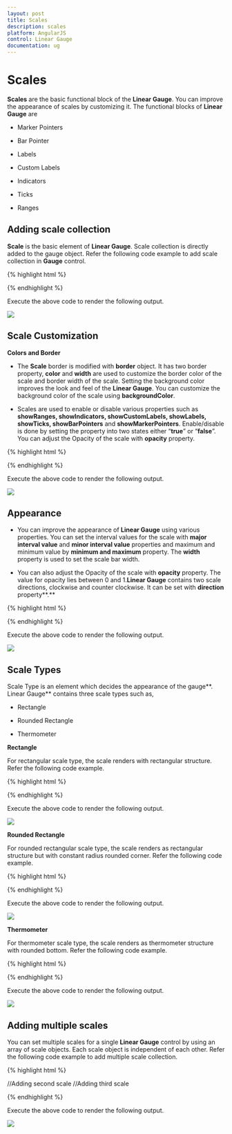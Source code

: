 ```yaml
---
layout: post
title: Scales
description: scales
platform: AngularJS
control: Linear Gauge
documentation: ug
---
```


# Scales

**Scales** are the basic functional block of the **Linear Gauge**. You can improve the appearance of scales by customizing it. The functional blocks of **Linear Gauge** are 

* Marker Pointers

* Bar Pointer

* Labels

* Custom Labels

* Indicators

* Ticks

* Ranges



## Adding scale collection

**Scale** is the basic element of **Linear Gauge**. Scale collection is directly added to the gauge object. Refer the following code example to add scale collection in **Gauge** control. 


{% highlight html %}

<html xmlns="http://www.w3.org/1999/xhtml" lang="en" ng-app="LinearGaugeApp">
    <head>
        <title>Essential Studio for AngularJS: LinearGauge</title>
        <!--CSS and Script file References -->
    </head>
    <body ng-controller="LinearGaugeCtrl">
        <div id="linearframe">
                 <ej-lineargauge e-enableanimation="false" 
                 e-frame-backgroundImageUrl="../images/gauge/Gauge_linear_light.png" >
                 <e-scales>
                 <e-scale  e-width="8" e-position-x="20" e-position-y="50" e-backgroundColor="grey"
                 e-border-color="transparent" e-border-width="1" e-showBarPointers="true" 
                 e-showmarkerpointers="true" >
                 <e-labels>
                 <e-label  e-distancefromscale-x="50" e-distancefromscale-y="0"></e-label>
                 </e-labels>
                 <e-markerpointers>
                 <e-markerpointer  e-type="pentagon" e-placement="near" e-width="20" e-length="10" 
                 e-backgroundColor="#FE8282" e-distancefromscale="20">
                 </e-markerpointer>
                 </e-markerpointers>
                 <e-ticks>
                 <e-tick e-type="majorinterval" e-width="2" e-color="#8c8c8c" e-distancefromscale-x="30" 
                 e-distancefromscale-y="0"></e-tick>
                 <e-tick e-type="minorinterval" e-width="1" e-height="6" e-color="#8c8c8c" 
                 e-distancefromscale-x="30" e-distancefromscale-y="0"></e-tick>
                 </e-ticks>
                 </e-scale>
                 </e-scales>
                 </ej-lineargauge>
        </div>
        <script>
        angular.module('LinearGaugeApp', ['ejangular'])
        .controller('LinearGaugeCtrl', function ($scope) {
         });
    </script>
    </body>
</html>


{% endhighlight %}



Execute the above code to render the following output.

![](Scales_images/Scales_img1.png)



## Scale Customization

**Colors and Border**

* The **Scale** border is modified with **border** object. It has two border property, **color** and **width**  are used to customize the border color of the scale and border width of the scale. Setting the background color improves the look and feel of the **Linear Gauge**. You can customize the background color of the scale using **backgroundColor**. 

* Scales are used to enable or disable various properties such as **showRanges, showIndicators, showCustomLabels, showLabels, showTicks, showBarPointers** and **showMarkerPointers**. Enable/disable is done by setting the property into two states either “**true**” or “**false**”. You can adjust the Opacity of the scale with **opacity** property.


{% highlight html %}

<html xmlns="http://www.w3.org/1999/xhtml" lang="en" ng-app="LinearGaugeApp">
    <head>
        <title>Essential Studio for AngularJS: LinearGauge</title>
        <!--CSS and Script file References -->
    </head>
    <body ng-controller="LinearGaugeCtrl">
        <div id="linearframe">
                 <ej-lineargauge e-enableanimation="false" 
                 e-frame-backgroundImageUrl="../images/gauge/Gauge_linear_light.png" >
                 <e-scales>
                 <e-scale  e-width="8" e-position-x="20" e-position-y="50" e-backgroundColor="#FE8282" 
                 e-opacity="0.5" e-shadowoffset="10" e-type="roundedrectangle" e-border-color="red" 
                 e-border-width="1" e-showBarPointers="false" e-showmarkerpointers="true" >
                 <e-labels>
                 <e-label  e-distancefromscale-x="50" e-distancefromscale-y="0"></e-label>
                 </e-labels>
                 <e-markerpointers>
                 <e-markerpointer  e-type="pentagon" e-placement="near" e-width="20" e-length="10" 
                 e-backgroundColor="#C9E1E5" e-distancefromscale="20">
                 </e-markerpointer>
                 </e-markerpointers>
                 <e-ticks>
                 <e-tick e-type="majorinterval" e-width="2" e-color="#8c8c8c" e-distancefromscale-x="30" 
                 e-distancefromscale-y="0"></e-tick>
                 <e-tick e-type="minorinterval" e-width="1" e-height="6" e-color="#8c8c8c" 
                 e-distancefromscale-x="30" e-distancefromscale-y="0"></e-tick>
                 </e-ticks>
                 </e-scale>
                 </e-scales>
                 </ej-lineargauge>
        </div>
        <script>
        angular.module('LinearGaugeApp', ['ejangular'])
        .controller('LinearGaugeCtrl', function ($scope) {
         });
    </script>
    </body>
</html>

{% endhighlight %}



Execute the above code to render the following output.

![](Scales_images/Scales_img2.png)



## Appearance 

* You can improve the appearance of **Linear Gauge** using various properties. You can set the interval values for the scale with **major interval value** and **minor interval value** properties and maximum and minimum value by **minimum and maximum** property. The **width** property is used to set the scale bar width. 

* You can also adjust the Opacity of the scale with **opacity** property. The value for opacity lies between 0 and 1.**Linear Gauge** contains two scale directions, clockwise and counter clockwise. It can be set with **direction** property**.**


{% highlight html %}

<html xmlns="http://www.w3.org/1999/xhtml" lang="en" ng-app="LinearGaugeApp">
    <head>
        <title>Essential Studio for AngularJS: LinearGauge</title>
        <!--CSS and Script file References -->
    </head>
    <body ng-controller="LinearGaugeCtrl">
        <div id="linearframe">
                 <ej-lineargauge e-enableanimation="false" 
                 e-frame-backgroundImageUrl="../images/gauge/Gauge_linear_light.png" >
                 <e-scales>
                 <e-scale  e-width="18"  e-minimum="10" e-maximum="210" e-minorIntervalValue="25" 
                 e-majorIntervalValue="50" e-direction="counterclockwise" e-position-x="20" 
                 e-position-y="50" e-backgroundColor="gray" e-border-color="gray" e-border-width="1" 
                 e-showBarPointers="false" e-showmarkerpointers="true" >
                 <e-labels>
                 <e-label  e-distancefromscale-x="50" e-distancefromscale-y="0"></e-label>
                 </e-labels>
                 <e-markerpointers>
                 <e-markerpointer  e-type="pentagon" e-placement="near" e-width="20" e-length="10" 
                 e-backgroundColor="#FE8282" e-distancefromscale="20">
                 </e-markerpointer>
                 </e-markerpointers>
                 <e-ticks>
                 <e-tick e-type="majorinterval" e-width="2" e-color="#8c8c8c" e-distancefromscale-x="30" 
                 e-distancefromscale-y="0"></e-tick>
                 <e-tick e-type="minorinterval" e-width="1" e-height="6" e-color="#8c8c8c" 
                 e-distancefromscale-x="30" e-distancefromscale-y="0"></e-tick>
                 </e-ticks>
                 </e-scale>
                 </e-scales>
                 </ej-lineargauge>
        </div>
        <script>
        angular.module('LinearGaugeApp', ['ejangular'])
       .controller('LinearGaugeCtrl', function ($scope) {
         });
    </script>
    </body>
</html>



{% endhighlight %}



Execute the above code to render the following output.

![](Scales_images/Scales_img3.png)



## Scale Types

Scale Type is an element which decides the appearance of the gauge**. Linear Gauge** contains three scale types such as,

* Rectangle

* Rounded Rectangle

* Thermometer

**Rectangle**

For rectangular scale type, the scale renders with rectangular structure. Refer the following code example.

{% highlight html %}

<html xmlns="http://www.w3.org/1999/xhtml" lang="en" ng-app="LinearGaugeApp">
    <head>
        <title>Essential Studio for AngularJS: LinearGauge</title>
        <!--CSS and Script file References -->
    </head>
    <body ng-controller="LinearGaugeCtrl">
        <div id="linearframe">
                 <ej-lineargauge e-enableanimation="false" 
                 e-frame-backgroundImageUrl="../images/gauge/Gauge_linear_light.png" >
                 <e-scales>
                 <e-scale  e-width="18" e-length="300" e-position-x="54" e-position-y="50" 
                 e-type="rectangle" e-backgroundColor="#C0B08E" e-border-color="#C0B08E" 
                 e-border-width="1" e-showBarPointers="false" e-showmarkerpointers="false">
                 <e-ticks>
                 <e-tick e-type="majorinterval" e-width="2" e-color="#206BA4" e-placement="far" 
                 e-distancefromscale-x="-27" e-distancefromscale-y="0"></e-tick>
                 <e-tick e-type="minorinterval" e-width="1" e-height="6" e-color="#206BA4" 
                 e-placement="far" e-distancefromscale-x="-27" e-distancefromscale-y="0">
                 </e-tick>
                 </e-ticks>
                 </e-scale>
                 </e-scales>
                 </ej-lineargauge>
        </div>
        <script>
        angular.module('LinearGaugeApp', ['ejangular'])
        .controller('LinearGaugeCtrl', function ($scope) {
         });
    </script>
    </body>
</html>


{% endhighlight %}



Execute the above code to render the following output.

![](Scales_images/Scales_img4.png)



**Rounded Rectangle**

For rounded rectangular scale type, the scale renders as rectangular structure but with constant radius rounded corner. Refer the following code example.


{% highlight html %}


<html xmlns="http://www.w3.org/1999/xhtml" lang="en" ng-app="LinearGaugeApp">
    <head>
        <title>Essential Studio for AngularJS: LinearGauge</title>
        <!--CSS and Script file References -->
    </head>
    <body ng-controller="LinearGaugeCtrl">
        <div id="linearframe">
                 <ej-lineargauge e-enableanimation="false" 
                 e-frame-backgroundImageUrl="../images/gauge/Gauge_linear_light.png" >
                 <e-scales>
                 <e-scale  e-width="8"   e-direction="clockwise" e-type="roundedrectangle"
                 e-position-x="60" e-position-y="50" e-backgroundColor="#206BA4" e-border-color="#206BA4" 
                 e-border-width="1">
                 <e-ticks>
                 <e-tick e-type="majorinterval" e-width="2" e-color="#206BA4" e-distancefromscale-x="-27" 
                 e-distancefromscale-y="0" e-placement="far"></e-tick>
                 <e-tick e-type="minorinterval" e-width="1" e-height="6" e-color="#206BA4" 
                 e-distancefromscale-x="-27" e-distancefromscale-y="0" e-placement="far"></e-tick>
                 </e-ticks>
                 </e-scale>
                 </e-scales>
                 </ej-lineargauge>
        </div>
        <script>
        angular.module('LinearGaugeApp', ['ejangular'])
        .controller('LinearGaugeCtrl', function ($scope) {
         });
    </script>
    </body>
</html>

{% endhighlight %}

Execute the above code to render the following output.



![](Scales_images/Scales_img5.png)

**Thermometer**

For thermometer scale type, the scale renders as thermometer structure with rounded bottom. Refer the following code example.


{% highlight html %}

<html xmlns="http://www.w3.org/1999/xhtml" lang="en" ng-app="LinearGaugeApp">
    <head>
        <title>Essential Studio for AngularJS: LinearGauge</title>
        <!--CSS and Script file References -->
    </head>
    <body ng-controller="LinearGaugeCtrl">
        <div id="linearframe">
                 <ej-lineargauge e-enableanimation="false" 
                 e-frame-backgroundImageUrl="../images/gauge/Gauge_linear_light.png" >
                 <e-scales>
                 <e-scale  e-width="18"  e-length="300" e-type="thermometer"
                 e-position-x="54" e-position-y="50" e-backgroundColor="#C0B08E" 
                 e-border-color="#C0B08E" e-border-width="1" e-showmarkerpointers="false"
                 e-showBarPointers="false">
                 <e-ticks>
                 <e-tick e-type="majorinterval" e-width="2" e-color="#206BA4" e-distancefromscale-x="-27" 
                 e-distancefromscale-y="0" e-placement="far"></e-tick>
                 <e-tick e-type="minorinterval" e-width="1" e-height="6" e-color="#206BA4" 
                 e-distancefromscale-x="-27" e-distancefromscale-y="0" e-placement="far"></e-tick>
                 </e-ticks>
                 </e-scale>
                 </e-scales>
                 </ej-lineargauge>
        </div>
        <script>
        angular.module('LinearGaugeApp', ['ejangular'])
        .controller('LinearGaugeCtrl', function ($scope) {
         });
    </script>
    </body>
</html>


{% endhighlight %}



Execute the above code to render the following output.

![](Scales_images/Scales_img6.png)

## Adding multiple scales

You can set multiple scales for a single **Linear Gauge** control by using an array of scale objects. Each scale object is independent of each other. Refer the following code example to add multiple scale collection.


{% highlight html %}

<html xmlns="http://www.w3.org/1999/xhtml" lang="en" ng-app="LinearGaugeApp">
    <head>
        <title>Essential Studio for AngularJS: LinearGauge</title>
        <!--CSS and Script file References -->
    </head>
    <body ng-controller="LinearGaugeCtrl">
        <div id="linearframe">
                 <ej-lineargauge e-enableanimation="false" 
                 e-frame-backgroundImageUrl="../images/gauge/Gauge_linear_light.png" >
                 <e-scales>
                 <e-scale  e-width="8" e-position-x="15" e-position-y="50"
                 e-backgroundColor="grey" e-border-color="grey" e-border-width="1" 
                 e-showmarkerpointers="true" e-showBarPointers="false">
                 <e-labels>
                 <e-label e-distancefromscale-x="50" e-distancefromscale-y="0"></e-label>
                 </e-labels>
                 <e-markerpointers>
                 <e-markerpointer e-type="pentagon" e-placement="near" e-width="20" e-length="10" 
                 e-backgroundColor="#FE8282" e-distancefromscale="20">
                 </e-markerpointer>
                 </e-markerpointers>
                 <e-ticks>
                 <e-tick e-type="majorinterval" e-width="2" e-color="#8c8c8c" e-distancefromscale-x="30" 
                 e-distancefromscale-y="0" ></e-tick>
                 <e-tick e-type="minorinterval" e-width="1" e-height="6" e-color="#8c8c8c" 
                 e-distancefromscale-x="30" e-distancefromscale-y="0"></e-tick>
                 </e-ticks>
                 </e-scale>
                 //Adding second scale 
                 <e-scale  e-width="8" e-position-x="90" e-position-y="50" e-type="roundedrectangle" 
                 e-direction="clockwise" e-backgroundColor="#206BA4" e-border-color="#206BA4" 
                 e-border-width="1" e-showmarkerpointers="false" e-showBarPointers="false" 
                 e-showLabels="false">
                 <e-ticks>
                 <e-tick e-type="majorinterval" e-width="2" e-color="#206BA4" e-distancefromscale-x="-27" 
                 e-distancefromscale-y="0" e-placement="far"></e-tick>
                 <e-tick e-type="minorinterval" e-width="1" e-height="6" e-color="#206BA4" 
                 e-distancefromscale-x="-27" e-distancefromscale-y="0" e-placement="far"></e-tick>
                 </e-ticks>
                 </e-scale>
                  //Adding third scale 
                 <e-scale  e-width="18" e-length="300" e-position-x="54" e-position-y="50" 
                 e-type="thermometer" e-backgroundColor="#C0B08E" e-border-color="#C0B08E" 
                 e-border-width="1" e-showmarkerpointers="false" e-showBarPointers="false" 
                 e-showLabels="false" e-showTicks="false">
                 </e-scale>
                 </e-scales>
                 </ej-lineargauge>
        </div>
        <script>
        angular.module('LinearGaugeApp', ['ejangular'])
        .controller('LinearGaugeCtrl', function ($scope) {
         });
    </script>
    </body>
</html>

{% endhighlight %}



Execute the above code to render the following output.

![](Scales_images/Scales_img7.png)

